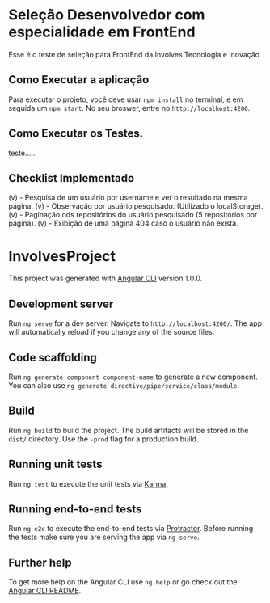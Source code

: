 # Seleção Desenvolvedor com especialidade em FrontEnd

Esse é o teste de seleção para FrontEnd da Involves Tecnologia e Inovação

## Como Executar a aplicação

Para executar o projeto, você deve usar `npm install` no terminal, e em seguida um `npm start`. No seu broswer, entre no `http://localhost:4200`.


## Como Executar os Testes.

teste.....


## Checklist Implementado

(v) - Pesquisa de um usuário por username e ver o resultado na mesma página.
(v) - Observação por usuário pesquisado. (Utilizado o localStorage).
(v) - Paginação ods repositórios do usuário pesquisado (5 repositórios por página).
(v) - Exibição de uma página 404 caso o usuário não exista.







# InvolvesProject

This project was generated with [Angular CLI](https://github.com/angular/angular-cli) version 1.0.0.

## Development server

Run `ng serve` for a dev server. Navigate to `http://localhost:4200/`. The app will automatically reload if you change any of the source files.

## Code scaffolding

Run `ng generate component component-name` to generate a new component. You can also use `ng generate directive/pipe/service/class/module`.

## Build

Run `ng build` to build the project. The build artifacts will be stored in the `dist/` directory. Use the `-prod` flag for a production build.

## Running unit tests

Run `ng test` to execute the unit tests via [Karma](https://karma-runner.github.io).

## Running end-to-end tests

Run `ng e2e` to execute the end-to-end tests via [Protractor](http://www.protractortest.org/).
Before running the tests make sure you are serving the app via `ng serve`.

## Further help

To get more help on the Angular CLI use `ng help` or go check out the [Angular CLI README](https://github.com/angular/angular-cli/blob/master/README.md).
